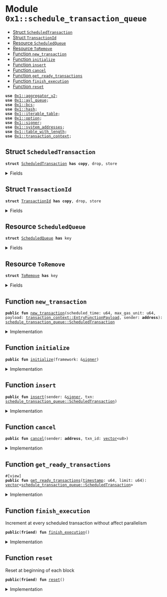 
<a id="0x1_schedule_transaction_queue"></a>

# Module `0x1::schedule_transaction_queue`



-  [Struct `ScheduledTransaction`](#0x1_schedule_transaction_queue_ScheduledTransaction)
-  [Struct `TransactionId`](#0x1_schedule_transaction_queue_TransactionId)
-  [Resource `ScheduledQueue`](#0x1_schedule_transaction_queue_ScheduledQueue)
-  [Resource `ToRemove`](#0x1_schedule_transaction_queue_ToRemove)
-  [Function `new_transaction`](#0x1_schedule_transaction_queue_new_transaction)
-  [Function `initialize`](#0x1_schedule_transaction_queue_initialize)
-  [Function `insert`](#0x1_schedule_transaction_queue_insert)
-  [Function `cancel`](#0x1_schedule_transaction_queue_cancel)
-  [Function `get_ready_transactions`](#0x1_schedule_transaction_queue_get_ready_transactions)
-  [Function `finish_execution`](#0x1_schedule_transaction_queue_finish_execution)
-  [Function `reset`](#0x1_schedule_transaction_queue_reset)


<pre><code><b>use</b> <a href="aggregator_v2.md#0x1_aggregator_v2">0x1::aggregator_v2</a>;
<b>use</b> <a href="avl_tree.md#0x1_avl_queue">0x1::avl_queue</a>;
<b>use</b> <a href="../../aptos-stdlib/../move-stdlib/doc/bcs.md#0x1_bcs">0x1::bcs</a>;
<b>use</b> <a href="../../aptos-stdlib/../move-stdlib/doc/hash.md#0x1_hash">0x1::hash</a>;
<b>use</b> <a href="../../aptos-stdlib/doc/iterable_table.md#0x1_iterable_table">0x1::iterable_table</a>;
<b>use</b> <a href="../../aptos-stdlib/../move-stdlib/doc/option.md#0x1_option">0x1::option</a>;
<b>use</b> <a href="../../aptos-stdlib/../move-stdlib/doc/signer.md#0x1_signer">0x1::signer</a>;
<b>use</b> <a href="system_addresses.md#0x1_system_addresses">0x1::system_addresses</a>;
<b>use</b> <a href="../../aptos-stdlib/doc/table_with_length.md#0x1_table_with_length">0x1::table_with_length</a>;
<b>use</b> <a href="transaction_context.md#0x1_transaction_context">0x1::transaction_context</a>;
</code></pre>



<a id="0x1_schedule_transaction_queue_ScheduledTransaction"></a>

## Struct `ScheduledTransaction`



<pre><code><b>struct</b> <a href="schedule_transaction_queue.md#0x1_schedule_transaction_queue_ScheduledTransaction">ScheduledTransaction</a> <b>has</b> <b>copy</b>, drop, store
</code></pre>



<details>
<summary>Fields</summary>


<dl>
<dt>
<code>scheduled_time: u64</code>
</dt>
<dd>

</dd>
<dt>
<code>max_gas_unit: u64</code>
</dt>
<dd>

</dd>
<dt>
<code>sender: <b>address</b></code>
</dt>
<dd>

</dd>
<dt>
<code>payload: <a href="transaction_context.md#0x1_transaction_context_EntryFunctionPayload">transaction_context::EntryFunctionPayload</a></code>
</dt>
<dd>

</dd>
</dl>


</details>

<a id="0x1_schedule_transaction_queue_TransactionId"></a>

## Struct `TransactionId`



<pre><code><b>struct</b> <a href="schedule_transaction_queue.md#0x1_schedule_transaction_queue_TransactionId">TransactionId</a> <b>has</b> <b>copy</b>, drop, store
</code></pre>



<details>
<summary>Fields</summary>


<dl>
<dt>
<code><a href="../../aptos-stdlib/../move-stdlib/doc/hash.md#0x1_hash">hash</a>: <a href="../../aptos-stdlib/../move-stdlib/doc/vector.md#0x1_vector">vector</a>&lt;u8&gt;</code>
</dt>
<dd>

</dd>
</dl>


</details>

<a id="0x1_schedule_transaction_queue_ScheduledQueue"></a>

## Resource `ScheduledQueue`



<pre><code><b>struct</b> <a href="schedule_transaction_queue.md#0x1_schedule_transaction_queue_ScheduledQueue">ScheduledQueue</a> <b>has</b> key
</code></pre>



<details>
<summary>Fields</summary>


<dl>
<dt>
<code>queue: <a href="avl_tree.md#0x1_avl_queue_AVLqueue">avl_queue::AVLqueue</a>&lt;<a href="../../aptos-stdlib/doc/iterable_table.md#0x1_iterable_table_IterableTable">iterable_table::IterableTable</a>&lt;<a href="schedule_transaction_queue.md#0x1_schedule_transaction_queue_TransactionId">schedule_transaction_queue::TransactionId</a>, bool&gt;&gt;</code>
</dt>
<dd>

</dd>
<dt>
<code>items: <a href="../../aptos-stdlib/doc/table_with_length.md#0x1_table_with_length_TableWithLength">table_with_length::TableWithLength</a>&lt;<a href="schedule_transaction_queue.md#0x1_schedule_transaction_queue_TransactionId">schedule_transaction_queue::TransactionId</a>, <a href="schedule_transaction_queue.md#0x1_schedule_transaction_queue_ScheduledTransaction">schedule_transaction_queue::ScheduledTransaction</a>&gt;</code>
</dt>
<dd>

</dd>
</dl>


</details>

<a id="0x1_schedule_transaction_queue_ToRemove"></a>

## Resource `ToRemove`



<pre><code><b>struct</b> <a href="schedule_transaction_queue.md#0x1_schedule_transaction_queue_ToRemove">ToRemove</a> <b>has</b> key
</code></pre>



<details>
<summary>Fields</summary>


<dl>
<dt>
<code>num: <a href="aggregator_v2.md#0x1_aggregator_v2_Aggregator">aggregator_v2::Aggregator</a>&lt;u64&gt;</code>
</dt>
<dd>

</dd>
</dl>


</details>

<a id="0x1_schedule_transaction_queue_new_transaction"></a>

## Function `new_transaction`



<pre><code><b>public</b> <b>fun</b> <a href="schedule_transaction_queue.md#0x1_schedule_transaction_queue_new_transaction">new_transaction</a>(scheduled_time: u64, max_gas_unit: u64, payload: <a href="transaction_context.md#0x1_transaction_context_EntryFunctionPayload">transaction_context::EntryFunctionPayload</a>, sender: <b>address</b>): <a href="schedule_transaction_queue.md#0x1_schedule_transaction_queue_ScheduledTransaction">schedule_transaction_queue::ScheduledTransaction</a>
</code></pre>



<details>
<summary>Implementation</summary>


<pre><code><b>public</b> <b>fun</b> <a href="schedule_transaction_queue.md#0x1_schedule_transaction_queue_new_transaction">new_transaction</a>(scheduled_time: u64, max_gas_unit: u64, payload: EntryFunctionPayload, sender: <b>address</b>): <a href="schedule_transaction_queue.md#0x1_schedule_transaction_queue_ScheduledTransaction">ScheduledTransaction</a> {
    // todo:: validate payload
    <a href="schedule_transaction_queue.md#0x1_schedule_transaction_queue_ScheduledTransaction">ScheduledTransaction</a> {
        scheduled_time: scheduled_time,
        max_gas_unit,
        sender,
        payload,
    }
}
</code></pre>



</details>

<a id="0x1_schedule_transaction_queue_initialize"></a>

## Function `initialize`



<pre><code><b>public</b> <b>fun</b> <a href="schedule_transaction_queue.md#0x1_schedule_transaction_queue_initialize">initialize</a>(framework: &<a href="../../aptos-stdlib/../move-stdlib/doc/signer.md#0x1_signer">signer</a>)
</code></pre>



<details>
<summary>Implementation</summary>


<pre><code><b>public</b> <b>fun</b> <a href="schedule_transaction_queue.md#0x1_schedule_transaction_queue_initialize">initialize</a>(framework: &<a href="../../aptos-stdlib/../move-stdlib/doc/signer.md#0x1_signer">signer</a>) {
    <a href="system_addresses.md#0x1_system_addresses_assert_aptos_framework">system_addresses::assert_aptos_framework</a>(framework);
    <b>move_to</b>(framework, <a href="schedule_transaction_queue.md#0x1_schedule_transaction_queue_ScheduledQueue">ScheduledQueue</a> {
        queue: <a href="avl_tree.md#0x1_avl_queue_new">avl_queue::new</a>(<b>true</b>, 0, 0),
        items: <a href="../../aptos-stdlib/doc/table_with_length.md#0x1_table_with_length_new">table_with_length::new</a>(),
    });
    <b>move_to</b>(framework, <a href="schedule_transaction_queue.md#0x1_schedule_transaction_queue_ToRemove">ToRemove</a> {
        num: <a href="aggregator_v2.md#0x1_aggregator_v2_create_unbounded_aggregator">aggregator_v2::create_unbounded_aggregator</a>(),
    });
}
</code></pre>



</details>

<a id="0x1_schedule_transaction_queue_insert"></a>

## Function `insert`



<pre><code><b>public</b> <b>fun</b> <a href="schedule_transaction_queue.md#0x1_schedule_transaction_queue_insert">insert</a>(sender: &<a href="../../aptos-stdlib/../move-stdlib/doc/signer.md#0x1_signer">signer</a>, txn: <a href="schedule_transaction_queue.md#0x1_schedule_transaction_queue_ScheduledTransaction">schedule_transaction_queue::ScheduledTransaction</a>)
</code></pre>



<details>
<summary>Implementation</summary>


<pre><code><b>public</b> <b>fun</b> <a href="schedule_transaction_queue.md#0x1_schedule_transaction_queue_insert">insert</a>(sender: &<a href="../../aptos-stdlib/../move-stdlib/doc/signer.md#0x1_signer">signer</a>, txn: <a href="schedule_transaction_queue.md#0x1_schedule_transaction_queue_ScheduledTransaction">ScheduledTransaction</a>) <b>acquires</b> <a href="schedule_transaction_queue.md#0x1_schedule_transaction_queue_ScheduledQueue">ScheduledQueue</a> {
    <b>assert</b>!(<a href="../../aptos-stdlib/../move-stdlib/doc/signer.md#0x1_signer_address_of">signer::address_of</a>(sender) == txn.sender, 1);
    <b>let</b> scheduled_queue = <b>borrow_global_mut</b>&lt;<a href="schedule_transaction_queue.md#0x1_schedule_transaction_queue_ScheduledQueue">ScheduledQueue</a>&gt;(@aptos_framework);
    <b>let</b> id = <a href="schedule_transaction_queue.md#0x1_schedule_transaction_queue_TransactionId">TransactionId</a> { <a href="../../aptos-stdlib/../move-stdlib/doc/hash.md#0x1_hash">hash</a>: sha3_256(<a href="../../aptos-stdlib/../move-stdlib/doc/bcs.md#0x1_bcs_to_bytes">bcs::to_bytes</a>(&txn)) };
    <b>if</b> (<a href="../../aptos-stdlib/doc/table_with_length.md#0x1_table_with_length_contains">table_with_length::contains</a>(&scheduled_queue.items, id)) {
        <b>return</b>
    };
    // <b>assert</b> <a href="timestamp.md#0x1_timestamp">timestamp</a> range
    <b>let</b> time = txn.scheduled_time;
    <b>if</b> (!<a href="avl_tree.md#0x1_avl_queue_has_key">avl_queue::has_key</a>(&scheduled_queue.queue, time)) {
        <a href="avl_tree.md#0x1_avl_queue_insert">avl_queue::insert</a>(&<b>mut</b> scheduled_queue.queue, time, <a href="../../aptos-stdlib/doc/iterable_table.md#0x1_iterable_table_new">iterable_table::new</a>());
    };
    <b>let</b> (node_id, _) = <a href="avl_tree.md#0x1_avl_queue_search">avl_queue::search</a>(&scheduled_queue.queue, time);
    // Number of bits list node ID is shifted in an access key.
    // <b>const</b> SHIFT_ACCESS_LIST_NODE_ID: u8 = 33;
    <b>let</b> access_key = node_id &lt;&lt; 33;
    <a href="../../aptos-stdlib/doc/iterable_table.md#0x1_iterable_table_add">iterable_table::add</a>(
        <a href="avl_tree.md#0x1_avl_queue_borrow_mut">avl_queue::borrow_mut</a>(&<b>mut</b> scheduled_queue.queue, access_key), id, <b>false</b>);
    <a href="../../aptos-stdlib/doc/table_with_length.md#0x1_table_with_length_add">table_with_length::add</a>(&<b>mut</b> scheduled_queue.items, id, txn);
}
</code></pre>



</details>

<a id="0x1_schedule_transaction_queue_cancel"></a>

## Function `cancel`



<pre><code><b>public</b> <b>fun</b> <a href="schedule_transaction_queue.md#0x1_schedule_transaction_queue_cancel">cancel</a>(sender: <b>address</b>, txn_id: <a href="../../aptos-stdlib/../move-stdlib/doc/vector.md#0x1_vector">vector</a>&lt;u8&gt;)
</code></pre>



<details>
<summary>Implementation</summary>


<pre><code><b>public</b> <b>fun</b> <a href="schedule_transaction_queue.md#0x1_schedule_transaction_queue_cancel">cancel</a>(sender: <b>address</b>, txn_id: <a href="../../aptos-stdlib/../move-stdlib/doc/vector.md#0x1_vector">vector</a>&lt;u8&gt;) <b>acquires</b> <a href="schedule_transaction_queue.md#0x1_schedule_transaction_queue_ScheduledQueue">ScheduledQueue</a> {
    <b>let</b> scheduled_queue = <b>borrow_global_mut</b>&lt;<a href="schedule_transaction_queue.md#0x1_schedule_transaction_queue_ScheduledQueue">ScheduledQueue</a>&gt;(@aptos_framework);
    <b>let</b> id = <a href="schedule_transaction_queue.md#0x1_schedule_transaction_queue_TransactionId">TransactionId</a> { <a href="../../aptos-stdlib/../move-stdlib/doc/hash.md#0x1_hash">hash</a>: txn_id };
    <b>if</b> (!<a href="../../aptos-stdlib/doc/table_with_length.md#0x1_table_with_length_contains">table_with_length::contains</a>(&scheduled_queue.items, id)) {
        <b>return</b>
    };
    <b>let</b> item = <a href="../../aptos-stdlib/doc/table_with_length.md#0x1_table_with_length_remove">table_with_length::remove</a>(&<b>mut</b> scheduled_queue.items, id);
    <b>if</b> (item.sender != sender) {
        <a href="../../aptos-stdlib/doc/table_with_length.md#0x1_table_with_length_add">table_with_length::add</a>(&<b>mut</b> scheduled_queue.items, id, item);
    } <b>else</b> {
        <a href="../../aptos-stdlib/doc/iterable_table.md#0x1_iterable_table_remove">iterable_table::remove</a>(<a href="avl_tree.md#0x1_avl_queue_borrow_mut">avl_queue::borrow_mut</a>(
            &<b>mut</b> scheduled_queue.queue, item.scheduled_time), id);
        <b>if</b> (<a href="../../aptos-stdlib/doc/iterable_table.md#0x1_iterable_table_length">iterable_table::length</a>(<a href="avl_tree.md#0x1_avl_queue_borrow">avl_queue::borrow</a>(&scheduled_queue.queue, item.scheduled_time)) == 0) {
            <b>let</b> empty_table = <a href="avl_tree.md#0x1_avl_queue_remove">avl_queue::remove</a>(&<b>mut</b> scheduled_queue.queue, item.scheduled_time);
            <a href="../../aptos-stdlib/doc/iterable_table.md#0x1_iterable_table_destroy_empty">iterable_table::destroy_empty</a>(empty_table);
        }
    }
}
</code></pre>



</details>

<a id="0x1_schedule_transaction_queue_get_ready_transactions"></a>

## Function `get_ready_transactions`



<pre><code>#[view]
<b>public</b> <b>fun</b> <a href="schedule_transaction_queue.md#0x1_schedule_transaction_queue_get_ready_transactions">get_ready_transactions</a>(<a href="timestamp.md#0x1_timestamp">timestamp</a>: u64, limit: u64): <a href="../../aptos-stdlib/../move-stdlib/doc/vector.md#0x1_vector">vector</a>&lt;<a href="schedule_transaction_queue.md#0x1_schedule_transaction_queue_ScheduledTransaction">schedule_transaction_queue::ScheduledTransaction</a>&gt;
</code></pre>



<details>
<summary>Implementation</summary>


<pre><code><b>public</b> <b>fun</b> <a href="schedule_transaction_queue.md#0x1_schedule_transaction_queue_get_ready_transactions">get_ready_transactions</a>(<a href="timestamp.md#0x1_timestamp">timestamp</a>: u64, limit: u64): <a href="../../aptos-stdlib/../move-stdlib/doc/vector.md#0x1_vector">vector</a>&lt;<a href="schedule_transaction_queue.md#0x1_schedule_transaction_queue_ScheduledTransaction">ScheduledTransaction</a>&gt; <b>acquires</b> <a href="schedule_transaction_queue.md#0x1_schedule_transaction_queue_ScheduledQueue">ScheduledQueue</a>, <a href="schedule_transaction_queue.md#0x1_schedule_transaction_queue_ToRemove">ToRemove</a> {
    <a href="schedule_transaction_queue.md#0x1_schedule_transaction_queue_reset">reset</a>();
    <b>let</b> scheduled_queue = <b>borrow_global_mut</b>&lt;<a href="schedule_transaction_queue.md#0x1_schedule_transaction_queue_ScheduledQueue">ScheduledQueue</a>&gt;(@aptos_framework);
    <b>let</b> result = <a href="../../aptos-stdlib/../move-stdlib/doc/vector.md#0x1_vector">vector</a>[];
    <b>while</b> (<a href="../../aptos-stdlib/../move-stdlib/doc/vector.md#0x1_vector_length">vector::length</a>(&result) &lt; limit) {
        <b>let</b> head_key = <a href="avl_tree.md#0x1_avl_queue_get_head_key">avl_queue::get_head_key</a>(&scheduled_queue.queue);
        <b>if</b> (<a href="../../aptos-stdlib/../move-stdlib/doc/option.md#0x1_option_is_none">option::is_none</a>(&head_key)) {
            <b>return</b> result
        };
        <b>let</b> current_timestamp = <a href="../../aptos-stdlib/../move-stdlib/doc/option.md#0x1_option_extract">option::extract</a>(&<b>mut</b> head_key);
        <b>if</b> (current_timestamp &gt; <a href="timestamp.md#0x1_timestamp">timestamp</a>) {
            <b>return</b> result
        };
        <b>let</b> <a href="../../aptos-stdlib/doc/table.md#0x1_table">table</a> = <a href="avl_tree.md#0x1_avl_queue_pop_head">avl_queue::pop_head</a>(&<b>mut</b> scheduled_queue.queue);
        <b>let</b> key = <a href="../../aptos-stdlib/doc/iterable_table.md#0x1_iterable_table_head_key">iterable_table::head_key</a>(&<a href="../../aptos-stdlib/doc/table.md#0x1_table">table</a>);
        <b>while</b> (<a href="../../aptos-stdlib/../move-stdlib/doc/option.md#0x1_option_is_some">option::is_some</a>(&key)) {
            <b>if</b> (<a href="../../aptos-stdlib/../move-stdlib/doc/vector.md#0x1_vector_length">vector::length</a>(&result) &lt; limit) {
                <b>let</b> txn = <a href="../../aptos-stdlib/doc/table_with_length.md#0x1_table_with_length_borrow">table_with_length::borrow</a>(&scheduled_queue.items, *<a href="../../aptos-stdlib/../move-stdlib/doc/option.md#0x1_option_borrow">option::borrow</a>(&key));
                <a href="../../aptos-stdlib/../move-stdlib/doc/vector.md#0x1_vector_push_back">vector::push_back</a>(&<b>mut</b> result, *txn);
            };
            <b>let</b> (_, _, next) = <a href="../../aptos-stdlib/doc/iterable_table.md#0x1_iterable_table_remove_iter">iterable_table::remove_iter</a>(&<b>mut</b> <a href="../../aptos-stdlib/doc/table.md#0x1_table">table</a>, *<a href="../../aptos-stdlib/../move-stdlib/doc/option.md#0x1_option_borrow">option::borrow</a>(&key));
            key = next;
        };
        <a href="../../aptos-stdlib/doc/iterable_table.md#0x1_iterable_table_destroy_empty">iterable_table::destroy_empty</a>(<a href="../../aptos-stdlib/doc/table.md#0x1_table">table</a>);
    };
    result
}
</code></pre>



</details>

<a id="0x1_schedule_transaction_queue_finish_execution"></a>

## Function `finish_execution`

Increment at every scheduled transaction without affect parallelism


<pre><code><b>public</b>(<b>friend</b>) <b>fun</b> <a href="schedule_transaction_queue.md#0x1_schedule_transaction_queue_finish_execution">finish_execution</a>()
</code></pre>



<details>
<summary>Implementation</summary>


<pre><code><b>public</b>(<b>friend</b>) <b>fun</b> <a href="schedule_transaction_queue.md#0x1_schedule_transaction_queue_finish_execution">finish_execution</a>() <b>acquires</b> <a href="schedule_transaction_queue.md#0x1_schedule_transaction_queue_ToRemove">ToRemove</a> {
    <b>let</b> to_remove = <b>borrow_global_mut</b>&lt;<a href="schedule_transaction_queue.md#0x1_schedule_transaction_queue_ToRemove">ToRemove</a>&gt;(@aptos_framework);
    <a href="aggregator_v2.md#0x1_aggregator_v2_add">aggregator_v2::add</a>(&<b>mut</b> to_remove.num, 1);
}
</code></pre>



</details>

<a id="0x1_schedule_transaction_queue_reset"></a>

## Function `reset`

Reset at beginning of each block


<pre><code><b>public</b>(<b>friend</b>) <b>fun</b> <a href="schedule_transaction_queue.md#0x1_schedule_transaction_queue_reset">reset</a>()
</code></pre>



<details>
<summary>Implementation</summary>


<pre><code><b>public</b>(<b>friend</b>) <b>fun</b> <a href="schedule_transaction_queue.md#0x1_schedule_transaction_queue_reset">reset</a>() <b>acquires</b> <a href="schedule_transaction_queue.md#0x1_schedule_transaction_queue_ToRemove">ToRemove</a>, <a href="schedule_transaction_queue.md#0x1_schedule_transaction_queue_ScheduledQueue">ScheduledQueue</a> {
    <b>let</b> to_remove = <b>borrow_global_mut</b>&lt;<a href="schedule_transaction_queue.md#0x1_schedule_transaction_queue_ToRemove">ToRemove</a>&gt;(@aptos_framework);
    <b>let</b> num_to_remove = <a href="aggregator_v2.md#0x1_aggregator_v2_read">aggregator_v2::read</a>(&to_remove.num);
    <a href="aggregator_v2.md#0x1_aggregator_v2_sub">aggregator_v2::sub</a>(&<b>mut</b> to_remove.num, num_to_remove);
    <b>let</b> scheduled_queue = <b>borrow_global_mut</b>&lt;<a href="schedule_transaction_queue.md#0x1_schedule_transaction_queue_ScheduledQueue">ScheduledQueue</a>&gt;(@aptos_framework);
    <b>while</b> (num_to_remove &gt; 0) {
        <b>let</b> head_key = <a href="../../aptos-stdlib/../move-stdlib/doc/option.md#0x1_option_extract">option::extract</a>(&<b>mut</b> <a href="avl_tree.md#0x1_avl_queue_get_head_key">avl_queue::get_head_key</a>(&scheduled_queue.queue));
        <b>let</b> <a href="../../aptos-stdlib/doc/table.md#0x1_table">table</a> = <a href="avl_tree.md#0x1_avl_queue_pop_head">avl_queue::pop_head</a>(&<b>mut</b> scheduled_queue.queue);
        <b>let</b> key = <a href="../../aptos-stdlib/doc/iterable_table.md#0x1_iterable_table_head_key">iterable_table::head_key</a>(&<a href="../../aptos-stdlib/doc/table.md#0x1_table">table</a>);
        <b>while</b> (<a href="../../aptos-stdlib/../move-stdlib/doc/option.md#0x1_option_is_some">option::is_some</a>(&key) && num_to_remove &gt; 0) {
            <a href="../../aptos-stdlib/doc/table_with_length.md#0x1_table_with_length_remove">table_with_length::remove</a>(&<b>mut</b> scheduled_queue.items, *<a href="../../aptos-stdlib/../move-stdlib/doc/option.md#0x1_option_borrow">option::borrow</a>(&key));
            <b>let</b> (_, _, next) = <a href="../../aptos-stdlib/doc/iterable_table.md#0x1_iterable_table_remove_iter">iterable_table::remove_iter</a>(&<b>mut</b> <a href="../../aptos-stdlib/doc/table.md#0x1_table">table</a>, *<a href="../../aptos-stdlib/../move-stdlib/doc/option.md#0x1_option_borrow">option::borrow</a>(&key));
            key = next;
            num_to_remove = num_to_remove - 1;
        };
        <b>if</b> (<a href="../../aptos-stdlib/../move-stdlib/doc/option.md#0x1_option_is_none">option::is_none</a>(&key)) {
            <a href="../../aptos-stdlib/doc/iterable_table.md#0x1_iterable_table_destroy_empty">iterable_table::destroy_empty</a>(<a href="../../aptos-stdlib/doc/table.md#0x1_table">table</a>);
        } <b>else</b> {
            <a href="avl_tree.md#0x1_avl_queue_insert">avl_queue::insert</a>(&<b>mut</b> scheduled_queue.queue, head_key, <a href="../../aptos-stdlib/doc/table.md#0x1_table">table</a>);
            <b>return</b>
        }
    }
}
</code></pre>



</details>


[move-book]: https://aptos.dev/move/book/SUMMARY
